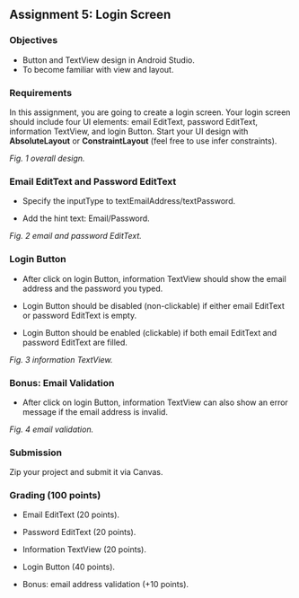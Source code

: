 ## Assignment 5: Login Screen

 

### Objectives

- Button and TextView design in Android Studio.
- To become familiar with view and layout.



### Requirements

In this assignment, you are going to create a login screen. Your login screen should include four UI elements: email EditText, password EditText, information TextView, and login Button. Start your UI design with **AbsoluteLayout** or **ConstraintLayout** (feel free to use infer constraints).



*Fig. 1 overall design.*

### Email EditText and Password EditText

- Specify the inputType to textEmailAddress/textPassword.

- Add the hint text: Email/Password.

 

*Fig. 2 email and password EditText.*



### Login Button

- After click on login Button, information TextView should show the email address and the password you typed.

- Login Button should be disabled (non-clickable) if either email EditText or password EditText is empty.

- Login Button should be enabled (clickable) if both email EditText and password EditText are filled.

 

*Fig. 3 information TextView.*



### Bonus: Email Validation

- After click on login Button, information TextView can also show an error message if the email address is invalid.

 

*Fig. 4 email validation.*



### Submission

Zip your project and submit it via Canvas.



### Grading (100 points)

- Email EditText (20 points).

- Password EditText (20 points).

- Information TextView (20 points).

- Login Button (40 points).

- Bonus: email address validation (+10 points).

 